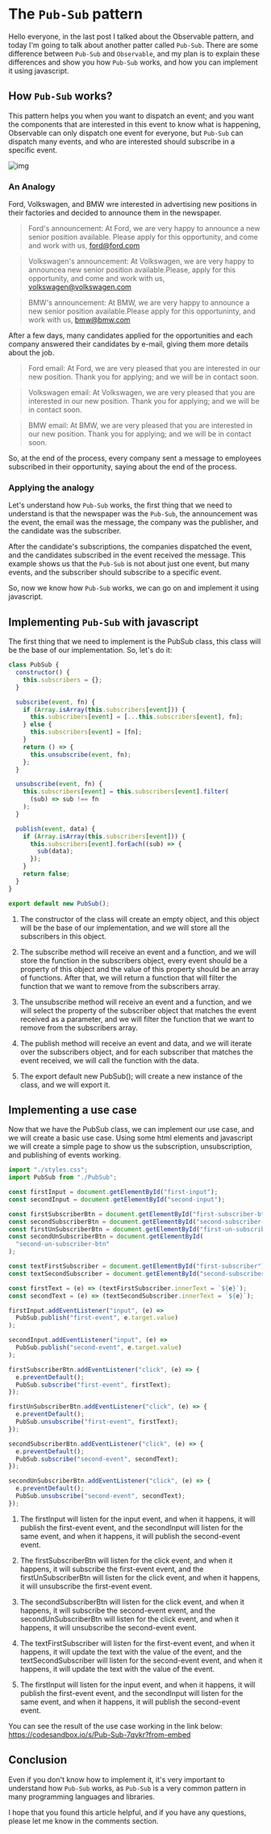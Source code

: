 # The `Pub-Sub` pattern

Hello everyone, in the last post I talked about the Observable pattern, and today I'm going to talk about another patter called `Pub-Sub`. There are some difference between `Pub-Sub` and `Observable`, and my plan is to explain these differences and show you how `Pub-Sub` works, and how you can implement it using javascript.

## How `Pub-Sub` works?

This pattern helps you when you want to dispatch an event; and you want the components that are interested in this event to know what is happening, Observable can only dispatch one event for everyone, but `Pub-Sub` can dispatch many events, and who are interested should subscribe in a specific event.

![img](https://res.cloudinary.com/practicaldev/image/fetch/s--Q_RFMIEV--/c_limit%2Cf_auto%2Cfl_progressive%2Cq_auto%2Cw_880/https://miro.medium.com/max/501/1%2ATSLaLllP_DcPQQOTpXbzeA.png)

### An Analogy

Ford, Volkswagen, and BMW wre interested in advertising new positions in their factories and decided to announce them in the newspaper.

> Ford's announcement: At Ford, we are very happy to announce a new senior position available. Please apply for this opportunity, and come and work with us, ford@ford.com

> Volkswagen's announcement: At Volkswagen, we are very happy to announcea new senior position available.Please, apply for this opportunity, and come and work with us, volkswagen@volkswagen.com

> BMW's announcement: At BMW,  we are very happy to announce a new senior position available.Please apply for this opportuninty, and work with us, bmw@bmw.com

After a few days, many candidates applied for the opportunities and each company answered their candidates by e-mail, giving them more details about the job.

> Ford email: At Ford, we are very pleased that you are interested in our new position. Thank you for applying; and we will be in contact soon.

> Volkswagen email: At Volkswagen, we are very pleased that you are interested in our new position. Thank you for applying; and we will be in contact soon.

> BMW email: At BMW, we are very pleased that you are interested in our new position. Thank you for applying; and we will be in contact soon.

So, at the end of the process, every company sent a message to employees subscribed in their opportunity, saying about the end of the process.

### Applying the analogy

Let's understand how `Pub-Sub` works, the first thing that we need to understand is that the newspaper was the `Pub-Sub`, the announcement was the event, the email was the message, the company was the publisher, and the candidate was the subscriber.

After the candidate's subscriptions, the companies dispatched the event, and the candidates subscribed in the event received the message. This example shows us that the `Pub-Sub` is not about just one event, but many events, and the subscriber should subscribe to a specific event.

So, now we know how `Pub-Sub` works, we can go on and implement it using javascript.

## Implementing `Pub-Sub` with javascript

The first thing that we need to implement is the PubSub class, this class will be the base of our implementation. So, let's do it:

```javascript
class PubSub {
  constructor() {
    this.subscribers = {};
  }

  subscribe(event, fn) {
    if (Array.isArray(this.subscribers[event])) {
      this.subscribers[event] = [...this.subscribers[event], fn];
    } else {
      this.subscribers[event] = [fn];
    }
    return () => {
      this.unsubscribe(event, fn);
    };
  }

  unsubscribe(event, fn) {
    this.subscribers[event] = this.subscribers[event].filter(
      (sub) => sub !== fn
    );
  }

  publish(event, data) {
    if (Array.isArray(this.subscribers[event])) {
      this.subscribers[event].forEach((sub) => {
        sub(data);
      });
    }
    return false;
  }
}

export default new PubSub();
```

1. The constructor of the class will create an empty object, and this object will be the base of our implementation, and we will store all the subscribers in this object.

2. The subscribe method will receive an event and a function, and we will store the function in the subscribers object, every event should be a property of this object and the value of this property should be an array of functions. After that, we will return a function that will filter the function that we want to remove from the subscribers array.

3. The unsubscribe method will receive an event and a function, and we will select the property of the subscriber object that matches the event received as a parameter, and we will filter the function that we want to remove from the subscribers array.

4. The publish method will receive an event and data, and we will iterate over the subscribers object, and for each subscriber that matches the event received, we will call the function with the data.

5. The export default new PubSub(); will create a new instance of the class, and we will export it.

## Implementing a use case

Now that we have the PubSub class, we can implement our use case, and we will create a basic use case. Using some html elements and javascript we will create a simple page to show us the subscription, unsubscription, and publishing of events working.

```javascript
import "./styles.css";
import PubSub from "./PubSub";

const firstInput = document.getElementById("first-input");
const secondInput = document.getElementById("second-input");

const firstSubscriberBtn = document.getElementById("first-subscriber-btn");
const secondSubscriberBtn = document.getElementById("second-subscriber-btn");
const firstUnSubscriberBtn = document.getElementById("first-un-subscriber-btn");
const secondUnSubscriberBtn = document.getElementById(
  "second-un-subscriber-btn"
);

const textFirstSubscriber = document.getElementById("first-subscriber");
const textSecondSubscriber = document.getElementById("second-subscriber");

const firstText = (e) => (textFirstSubscriber.innerText = `${e}`);
const secondText = (e) => (textSecondSubscriber.innerText = `${e}`);

firstInput.addEventListener("input", (e) =>
  PubSub.publish("first-event", e.target.value)
);

secondInput.addEventListener("input", (e) =>
  PubSub.publish("second-event", e.target.value)
);

firstSubscriberBtn.addEventListener("click", (e) => {
  e.preventDefault();
  PubSub.subscribe("first-event", firstText);
});

firstUnSubscriberBtn.addEventListener("click", (e) => {
  e.preventDefault();
  PubSub.unsubscribe("first-event", firstText);
});

secondSubscriberBtn.addEventListener("click", (e) => {
  e.preventDefault();
  PubSub.subscribe("second-event", secondText);
});

secondUnSubscriberBtn.addEventListener("click", (e) => {
  e.preventDefault();
  PubSub.unsubscribe("second-event", secondText);
});
```

1. The firstInput will listen for the input event, and when it happens, it will publish the first-event event, and the secondInput will listen for the same event, and when it happens, it will publish the second-event event.

2. The firstSubscriberBtn will listen for the click event, and when it happens, it will subscribe the first-event event, and the firstUnSubscriberBtn will listen for the click event, and when it happens, it will unsubscribe the first-event event.

3. The secondSubscriberBtn will listen for the click event, and when it happens, it will subscribe the second-event event, and the secondUnSubscriberBtn will listen for the click event, and when it happens, it will unsubscribe the second-event event.

4. The textFirstSubscriber will listen for the first-event event, and when it happens, it will update the text with the value of the event, and the textSecondSubscriber will listen for the second-event event, and when it happens, it will update the text with the value of the event.

5. The firstInput will listen for the input event, and when it happens, it will publish the first-event event, and the secondInput will listen for the same event, and when it happens, it will publish the second-event event.

You can see the result of the use case working in the link below:
https://codesandbox.io/s/Pub-Sub-7qvkr?from-embed

## Conclusion

Even if you don't know how to implement it, it's very important to understand how `Pub-Sub` works, as `Pub-Sub` is a very common pattern in many programming languages and libraries.

I hope that you found this article helpful, and if you have any questions, please let me know in the comments section.
